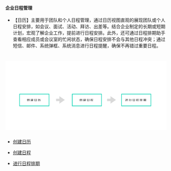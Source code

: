 #### 企业日程管理

* 【日历】主要用于团队和个人日程管理，通过日历视图直观的展现团队或个人日程安排，如会议、面试、活动、拜访、出差等。结合企业制定的长期或短期计划，宏观了解企业工作，提前进行日程安排。此外，还可通过日程排期助手查看相应成员或会议室的忙闲状态，确保日程安排不会与其他日程冲突；通过短信、邮件、系统弹框、系统消息进行日程提醒，确保不再错过重要日程。

# ![](/assets/1213企业日程管理.png)

* [创建日历](/ru-men-zhi-nan/ji-chu-ying-yong/qi-ye-ri-cheng-guan-li/chuang-jian-ri-li.md)

* [创建日程](/ru-men-zhi-nan/ji-chu-ying-yong/qi-ye-ri-cheng-guan-li/chuang-jian-ri-cheng.md)

* [进行日程排期](/ru-men-zhi-nan/ji-chu-ying-yong/qi-ye-ri-cheng-guan-li/jin-xing-ri-cheng-pai-qi.md)
